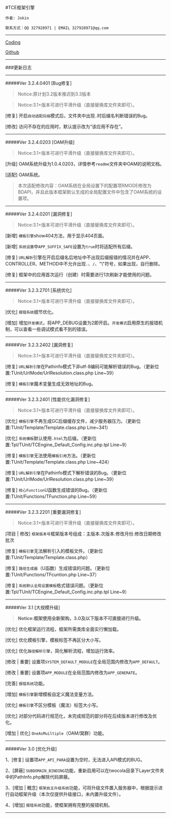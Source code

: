 #TCE框架引擎

`作者: Jokin`

`联系方式：QQ 327928971 | EMAIL 327928971@qq.com`

---

[Coding](https://coding.net/u/Jokin/p/TwocolaPHPEngine/git)

[Github](https://github.com/jokin1999/TwocolaPHPEngine)

---

###更新日志

<!-- #####Ver 3.3 [常规优化升级]

> Notice:3.2版本可进行平滑升级（直接替换库文件夹即可）。

> **3.0或以下版本请勿直接升级，具体信息请查看3.1版本用户手册。**


[新增] `自定义`应用拒绝访问页面。（更新位置:TUnit/Template/Template.class.php  Line~32）

[新增] `自定义`指定页面不存在错误。（更新位置:TUnit/Template/Template.class.php  Line~40）

[新增] `自定义`系统错误页面。（更新位置:TUnit/TCoreUnit.class.php  Line~128） -->

---

#####Ver 3.2.4.0401 [Bug修复]

> Notice:原计划3.2版本推迟到3.3版本

> Notice:3.1+版本可进行平滑升级（直接替换库文件夹即可）。

[修复] 开启`自动适配后缀`模式后，文件夹中出现`.`时后缀名判断错误的Bug。

[修改] 访问不存在的应用时，默认提示改为“该应用不存在”。

---

#####Ver 3.2.4.0203 [OAM升级]

> Notice:3.1+版本可进行平滑升级（直接替换库文件夹即可）。

[升级] OAM系统升级为1.0.4.0203，详情参考`readme`文件夹中OAM的说明文档。

[适配] OAM系统。

> 本次适配修改内容：OAM系统在全局设置下的配置项RMODE修改为BDAPI，并且此版本框架默认生成的全局配置文件中包含了OAM系统的设置项。

---

#####Ver 3.2.4.0201 [漏洞修复]

> Notice:3.1+版本可进行平滑升级（直接替换库文件夹即可）。

[新增] `模板引擎`show404方法，用于显示404页面。

[新增] `系统设置`中`APP_SUFFIX_SAFE`设置为`true`时将适配所有后缀。

[修复] `URL解析`引擎在开启后缀名后地址中不出现后缀报错的情况并在APP、CONTROLLER、METHOD中不允许出现`.`、`/`、"\\"符号，如果出现，自行删除。

[修复] 框架中的应用首次运行（创建）时需要进行1次刷新才能使用的问题。

---

#####Ver 3.2.3.2701 [系统优化]

> Notice:3.1+版本可进行平滑升级（直接替换库文件夹即可）。

[优化] `报错系统`细节优化。

[增加] 增加`开发模式`，将APP_DEBUG设置为2即开启。`开发模式`启用原生的报错机制，可以查看一些调试模式看不到的错误。

---

#####Ver 3.2.3.2402 [漏洞修复]

> Notice:3.1+版本可进行平滑升级（直接替换库文件夹即可）。

[修复] `URL解析引擎`在Pathinfo模式下非utf-8编码可能解析错误的Bug。（更新位置:TUnit/UrlMode/UrlResolution.class.php Line~39）

[修复] `模板引擎`魔术变量生成无效地址的Bug。

---

#####Ver 3.2.3.2401 [性能优化漏洞修复]

> Notice:3.1+版本可进行平滑升级（直接替换库文件夹即可）。

[优化] `模板引擎`不再生成GC后缀缓存文件，减少服务器压力。（更新位置:TUnit/Template/Template.class.php Line~341）

[优化] `系统模板`默认使用`.html`为后缀。（更新位置:Tpl/TUnit/TCEngine_Default_Config.inc.php.tpl Line~9）

[修复] `模板引擎`无法使用`模板引用`方法。（更新位置:TUnit/Template/Template.class.php Line~424）

[修复] `URL解析引擎`在Pathinfo模式下解析错误的Bug。（更新位置:TUnit/UrlMode/UrlResolution.class.php Line~39）

[修复] `核心Function`U函数生成错误的Bug。（更新位置:TUnit/Functions/TFunction.php Line~59）

---

#####Ver 3.2.3.2201 [重要漏洞修复]

> Notice:3.1+版本可进行平滑升级（直接替换库文件夹即可）。

[项目 | 修改] `框架版本号`框架版本号组成：主版本.次版本.修改月份.修改日期修改批次

[修复] `模板引擎`无法解析引入的模板文件。（更新位置:TUnit/Template/Template.class.php）

[修复] `路径生成器`（U函数）生成错误的问题。（更新位置:TUnit/Functions/TFcuntion.php  Line~37）

[修复] `系统默认全局设置模板`格式错误问题。（更新位置:Tpl/TUnit/TCEngine_Default_Config.inc.php.tpl Line~9）

---

#####Ver 3.1 [大规模升级]

> **Notice:框架使用全新架构，3.0及以下版本不可直接进行升级。**

[优化] 优化框架运行流程，框架所需类库全面实行懒加载。

[优化] 优化模板引擎，模板标签不再区分大小写。

[优化] 优化`路径解析引擎`，简化解析流程，增加运行效率。

[修改 | 重要] 设置项`SYSTEM_DEFAULT_MODULE`在全局范围内修改为`APP_DEFAULT`。

[修改 | 重要] 设置项`APP_MODULE`在全局范围内修改为`APP_GENERATE`。

[完善] `报错系统`功能。

[增加] `模板引擎`新增模板自定义魔法变量方法。

[优化] `模板引擎`不区分模板（魔法）标签大小写。

[优化] 对部分代码进行规范化，未完成规范的部分将在后续版本进行修改及优化。

[增加 | 优化] `OneAsMuiltiple`（OAM/窝群）功能。

---

#####Ver 3.0 [优化升级]

1、[修复] 设置项`APP_API_PARA`设置为空时，无法进入API模式的BUG。

2、[屏蔽] `SUBDOMAIN_BINDING`功能，重新启用可以在twocola目录下Layer文件夹中的PathInfo.php解除代码屏蔽。

3、[增加 | 概念] `框架自主升级系统`功能，可将升级文件置入服务器中，根据提示进行自动框架升级（本次仅提供升级接口，未内置升级文件）。

4、[增加] `报错系统`功能，使框架拥有完整的报错机制。

---
